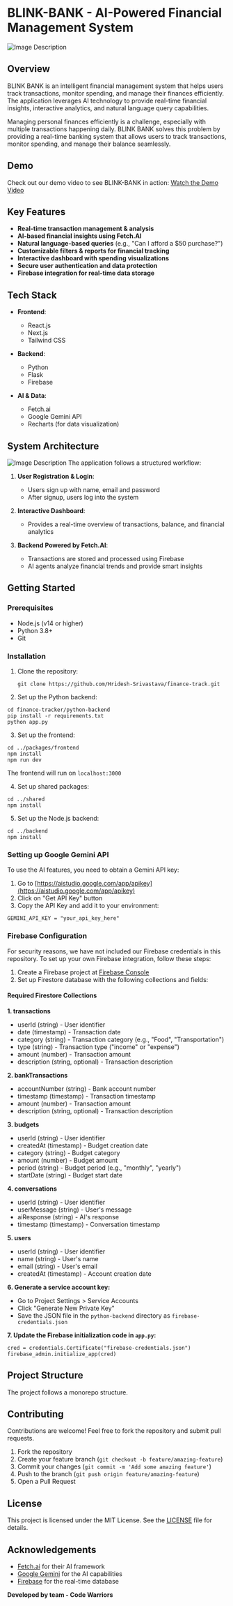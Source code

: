 # BLINK-BANK - AI-Powered Financial Management System
<img src="https://raw.githubusercontent.com/Hridesh-Srivastava/finance-track/main/images/front1.png" alt="Image Description" />

## Overview

BLINK BANK is an intelligent financial management system that helps users track transactions, monitor spending, and manage their finances efficiently. The application leverages AI technology to provide real-time financial insights, interactive analytics, and natural language query capabilities.

Managing personal finances efficiently is a challenge, especially with multiple transactions happening daily. BLINK BANK solves this problem by providing a real-time banking system that allows users to track transactions, monitor spending, and manage their balance seamlessly.

## Demo

Check out our demo video to see BLINK-BANK in action:
[Watch the Demo Video](https://youtu.be/WIoB-yU2ACU)

## Key Features

- **Real-time transaction management & analysis**
- **AI-based financial insights using Fetch.AI**
- **Natural language-based queries** (e.g., "Can I afford a $50 purchase?")
- **Customizable filters & reports for financial tracking**
- **Interactive dashboard with spending visualizations**
- **Secure user authentication and data protection**
- **Firebase integration for real-time data storage**

## Tech Stack

- **Frontend**: 
  - React.js
  - Next.js
  - Tailwind CSS
  
- **Backend**:
  - Python
  - Flask
  - Firebase
  
- **AI & Data**:
  - Fetch.ai
  - Google Gemini API
  - Recharts (for data visualization)

## System Architecture
<img src="https://raw.githubusercontent.com/Hridesh-Srivastava/finance-track/main/images/back2.png" alt="Image Description" />
The application follows a structured workflow:

1. **User Registration & Login**:
   - Users sign up with name, email and password
   - After signup, users log into the system

2. **Interactive Dashboard**:
   - Provides a real-time overview of transactions, balance, and financial analytics

3. **Backend Powered by Fetch.AI**:
   - Transactions are stored and processed using Firebase
   - AI agents analyze financial trends and provide smart insights

## Getting Started

### Prerequisites

- Node.js (v14 or higher)
- Python 3.8+
- Git

### Installation

1. Clone the repository:
   ```
   git clone https://github.com/Hridesh-Srivastava/finance-track.git
   ```
   
2. Set up the Python backend:
```
cd finance-tracker/python-backend
pip install -r requirements.txt
python app.py
```

3. Set up the frontend:
```
cd ../packages/frontend
npm install
npm run dev
```

The frontend will run on `localhost:3000`

4. Set up shared packages:
```
cd ../shared
npm install
```

5. Set up the Node.js backend:
```
cd ../backend
npm install
```

### Setting up Google Gemini API

To use the AI features, you need to obtain a Gemini API key:

1. Go to [https://aistudio.google.com/app/apikey](https://aistudio.google.com/app/apikey)
2. Click on "Get API Key" button
3. Copy the API Key and add it to your environment:

```
GEMINI_API_KEY = "your_api_key_here"
```

### Firebase Configuration

For security reasons, we have not included our Firebase credentials in this repository. To set up your own Firebase integration, follow these steps:

1. Create a Firebase project at [Firebase Console](https://console.firebase.google.com/)
2. Set up Firestore database with the following collections and fields:


#### Required Firestore Collections
**1. transactions**

- userId (string) - User identifier
- date (timestamp) - Transaction date
- category (string) - Transaction category (e.g., "Food", "Transportation")
- type (string) - Transaction type ("income" or "expense")
- amount (number) - Transaction amount
- description (string, optional) - Transaction description



**2. bankTransactions**

- accountNumber (string) - Bank account number
- timestamp (timestamp) - Transaction timestamp
- amount (number) - Transaction amount
- description (string, optional) - Transaction description

**3. budgets**

- userId (string) - User identifier
- createdAt (timestamp) - Budget creation date
- category (string) - Budget category
- amount (number) - Budget amount
- period (string) - Budget period (e.g., "monthly", "yearly")
- startDate (string) - Budget start date

**4. conversations**

- userId (string) - User identifier
- userMessage (string) - User's message
- aiResponse (string) - AI's response
- timestamp (timestamp) - Conversation timestamp

**5. users**

- userId (string) - User identifier
- name (string) - User's name
- email (string) - User's email
- createdAt (timestamp) - Account creation date

**6. Generate a service account key:**

- Go to Project Settings > Service Accounts
- Click "Generate New Private Key"
- Save the JSON file in the `python-backend` directory as `firebase-credentials.json`

**7. Update the Firebase initialization code in `app.py`:**

```
cred = credentials.Certificate("firebase-credentials.json")
firebase_admin.initialize_app(cred)
```

## Project Structure

The project follows a monorepo structure.

## Contributing

Contributions are welcome! Feel free to fork the repository and submit pull requests.

1. Fork the repository
2. Create your feature branch (`git checkout -b feature/amazing-feature`)
3. Commit your changes (`git commit -m 'Add some amazing feature'`)
4. Push to the branch (`git push origin feature/amazing-feature`)
5. Open a Pull Request

## License

This project is licensed under the MIT License. See the <a href="LICENSE">LICENSE</a> file for details.

## Acknowledgements

- [Fetch.ai](https://fetch.ai/) for their AI framework
- [Google Gemini](https://aistudio.google.com/) for the AI capabilities
- [Firebase](https://firebase.google.com/) for the real-time database

**Developed by team - Code Warriors**

